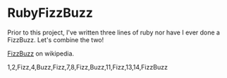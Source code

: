 # RubyFizzBuzz

Prior to this project, I've written three lines of ruby nor have I ever done a FizzBuzz. Let's combine the two!

[FizzBuzz](https://en.wikipedia.org/wiki/Fizz_buzz) on wikipedia.

1,2,Fizz,4,Buzz,Fizz,7,8,Fizz,Buzz,11,Fizz,13,14,FizzBuzz